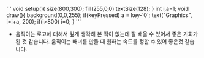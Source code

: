 '''
void setup(){
  size(800,300);
  fill(255,0,0)
  textSize(128);
}
int i,a=1;
void draw(){
  background(0,0,255);
  if(keyPressed) a = key-'0';
  text("Graphics", i=i+a, 200);
  if(i>800) i=0;
}
'''
* 움직이는 로고에 대해서 깊게 생각해 본 적이 없는데 잘 배울 수 있어서 좋은 기회가 된 것 같습니다. 움직이는 배너를 만들 때 원하는 속도를 정할 수 있어 좋은것 같습니다.
